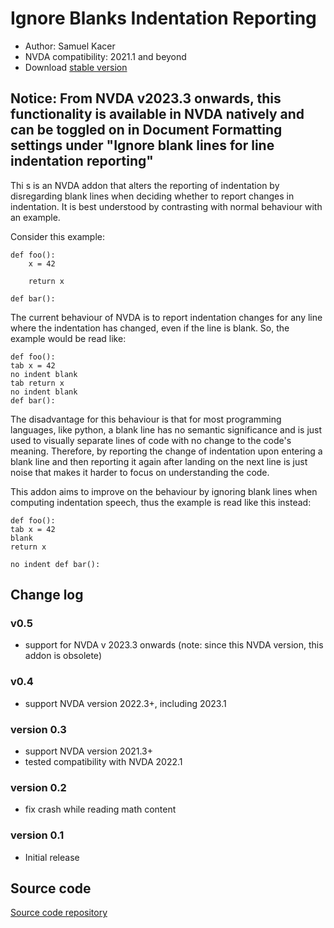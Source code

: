 # Ignore Blanks Indentation Reporting 

* Author: Samuel Kacer
* NVDA compatibility: 2021.1 and beyond
* Download [stable version](https://github.com/SamKacer/IgnoreBlanksIndentation/releases/download/v0.4/ignoreBlanksIndentationReporting-0.5.nvda-addon)

## Notice: From NVDA v2023.3 onwards, this functionality is available in NVDA natively and can be toggled on in Document Formatting settings under "Ignore blank lines for line indentation reporting"

Thi s is an NVDA addon that alters the reporting of indentation by disregarding blank lines when deciding whether to report changes in indentation. It is best understood by contrasting with normal behaviour with an example.

Consider this example:

```
def foo():
	x = 42

	return x

def bar():
```

The current behaviour of NVDA is to report indentation changes for any line where the indentation has changed, even if the line is blank. So, the example would be read like:

```
def foo():
tab x = 42
no indent blank
tab return x
no indent blank
def bar():
```

The disadvantage for this behaviour is that for most programming languages, like python, a blank line has no semantic significance and is just used to visually separate lines of code with no change to the code's meaning. Therefore, by reporting the change of indentation upon entering a blank line and then reporting it again after landing on the next line is just noise that makes it harder to focus on understanding the code.

This addon aims to improve on the behaviour by ignoring blank lines when computing indentation speech, thus the example is read like this instead:

```
def foo():
tab x = 42
blank
return x

no indent def bar():
```

## Change log

### v0.5
* support for NVDA v 2023.3 onwards (note: since this NVDA version, this addon is obsolete)

### v0.4
* support NVDA version 2022.3+, including 2023.1

### version 0.3

* support NVDA version 2021.3+
* tested compatibility with NVDA 2022.1

### version 0.2

* fix crash while reading math content

### version 0.1

* Initial release

## Source code

[Source code repository](https://github.com/SamKacer/IgnoreBlanksIndentation )
